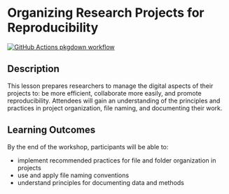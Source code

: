 
<!-- README.md is generated from README.Rmd. Please edit that file -->

# Organizing Research Projects for Reproducibility

<!-- badges: start -->

[![GitHub Actions pkgdown
workflow](https://github.com/ha0ye/intro-project-org/workflows/pkgdown/badge.svg)](https://github.com/ha0ye/intro-project-org/actions?query=workflow%3Apkgdown)

<!-- badges: end -->

## Description

This lesson prepares researchers to manage the digital aspects of their
projects to: be more efficient, collaborate more easily, and promote
reproducibility. Attendees will gain an understanding of the principles
and practices in project organization, file naming, and documenting
their work.

## Learning Outcomes

By the end of the workshop, participants will be able to:

-   implement recommended practices for file and folder organization in
    projects
-   use and apply file naming conventions
-   understand principles for documenting data and methods
